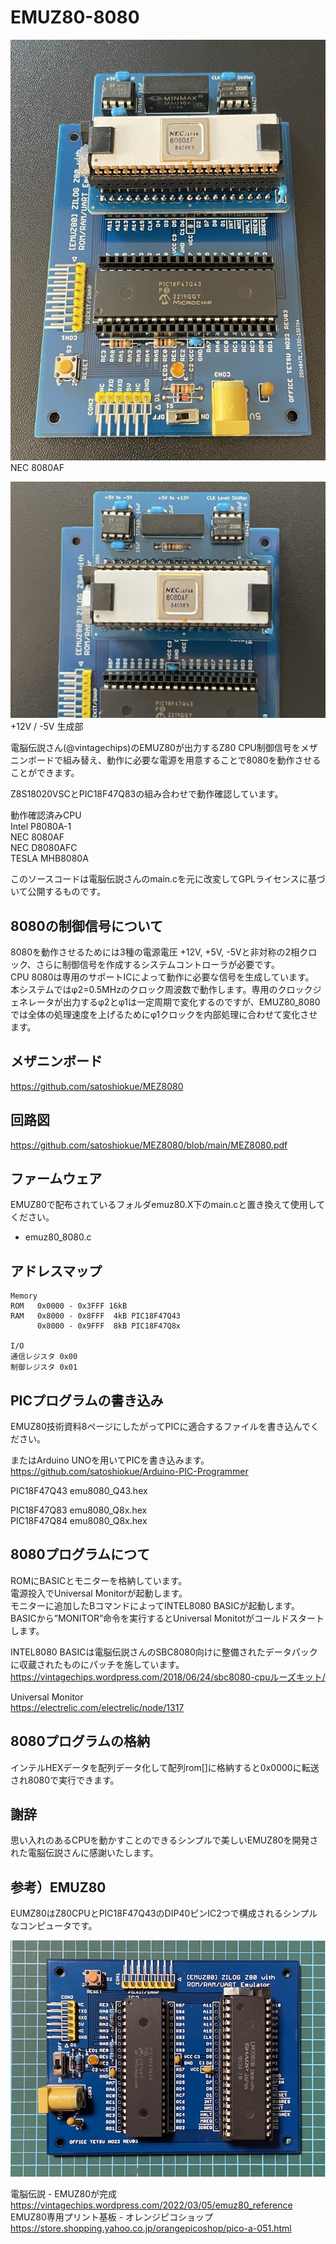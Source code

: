 # EMUZ80-8080

![MEZ8080](https://github.com/satoshiokue/EMUZ80-8080/blob/main/MEZ8080_1.jpeg)    
NEC 8080AF  

![MEZ8080](https://github.com/satoshiokue/EMUZ80-8080/blob/main/MEZ8080_2.jpeg)  
+12V / -5V 生成部  

電脳伝説さん(@vintagechips)のEMUZ80が出力するZ80 CPU制御信号をメザニンボードで組み替え、動作に必要な電源を用意することで8080を動作させることができます。  

Z8S18020VSCとPIC18F47Q83の組み合わせで動作確認しています。  

動作確認済みCPU  
Intel P8080A-1  
NEC 8080AF  
NEC D8080AFC  
TESLA MHB8080A  

このソースコードは電脳伝説さんのmain.cを元に改変してGPLライセンスに基づいて公開するものです。

## 8080の制御信号について
8080を動作させるためには3種の電源電圧 +12V, +5V, -5Vと非対称の2相クロック、さらに制御信号を作成するシステムコントローラが必要です。  
CPU 8080は専用のサポートICによって動作に必要な信号を生成しています。  
本システムではφ2=0.5MHzのクロック周波数で動作します。専用のクロックジェネレータが出力するφ2とφ1は一定周期で変化するのですが、EMUZ80_8080では全体の処理速度を上げるためにφ1クロックを内部処理に合わせて変化させます。  

## メザニンボード
https://github.com/satoshiokue/MEZ8080 

## 回路図
https://github.com/satoshiokue/MEZ8080/blob/main/MEZ8080.pdf

## ファームウェア

EMUZ80で配布されているフォルダemuz80.X下のmain.cと置き換えて使用してください。
* emuz80_8080.c

## アドレスマップ
```
Memory
ROM   0x0000 - 0x3FFF 16kB
RAM   0x8000 - 0x8FFF  4kB PIC18F47Q43
      0x8000 - 0x9FFF  8kB PIC18F47Q8x

I/O
通信レジスタ 0x00
制御レジスタ 0x01
```

## PICプログラムの書き込み
EMUZ80技術資料8ページにしたがってPICに適合するファイルを書き込んでください。  

またはArduino UNOを用いてPICを書き込みます。  
https://github.com/satoshiokue/Arduino-PIC-Programmer

PIC18F47Q43 emu8080_Q43.hex 

PIC18F47Q83 emu8080_Q8x.hex  
PIC18F47Q84 emu8080_Q8x.hex  

## 8080プログラムにつて
ROMにBASICとモニターを格納しています。  
電源投入でUniversal Monitorが起動します。  
モニターに追加したBコマンドによってINTEL8080 BASICが起動します。  
BASICから”MONITOR”命令を実行するとUniversal Monitotがコールドスタートします。  

INTEL8080 BASICは電脳伝説さんのSBC8080向けに整備されたデータパックに収蔵されたものにパッチを施しています。
https://vintagechips.wordpress.com/2018/06/24/sbc8080-cpuルーズキット/  

Universal Monitor  
https://electrelic.com/electrelic/node/1317  

## 8080プログラムの格納
インテルHEXデータを配列データ化して配列rom[]に格納すると0x0000に転送され8080で実行できます。  

## 謝辞
思い入れのあるCPUを動かすことのできるシンプルで美しいEMUZ80を開発された電脳伝説さんに感謝いたします。

## 参考）EMUZ80
EUMZ80はZ80CPUとPIC18F47Q43のDIP40ピンIC2つで構成されるシンプルなコンピュータです。

![EMUZ80](https://github.com/satoshiokue/EMUZ80-6502/blob/main/imgs/IMG_Z80.jpeg)

電脳伝説 - EMUZ80が完成  
https://vintagechips.wordpress.com/2022/03/05/emuz80_reference  
EMUZ80専用プリント基板 - オレンジピコショップ  
https://store.shopping.yahoo.co.jp/orangepicoshop/pico-a-051.html  
